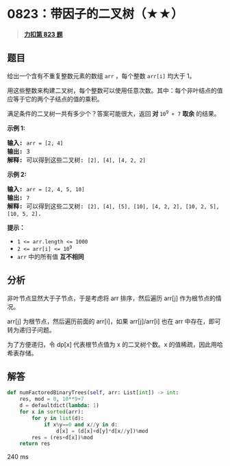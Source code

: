 # 0823：带因子的二叉树（★★）


> <u>**[力扣第 823 题](https://leetcode.cn/problems/binary-trees-with-factors/)**</u>

## 题目

<p>给出一个含有不重复整数元素的数组 <code>arr</code> ，每个整数 <code>arr[i]</code> 均大于 1。</p>

<p>用这些整数来构建二叉树，每个整数可以使用任意次数。其中：每个非叶结点的值应等于它的两个子结点的值的乘积。</p>

<p>满足条件的二叉树一共有多少个？答案可能很大，返回<strong> 对 </strong><code>10<sup>9</sup> + 7</code> <strong>取余</strong> 的结果。</p>



<p><strong>示例 1:</strong></p>

<pre>
<strong>输入:</strong> <code>arr = [2, 4]</code>
<strong>输出:</strong> 3
<strong>解释:</strong> 可以得到这些二叉树: <code>[2], [4], [4, 2, 2]</code></pre>

<p><strong>示例 2:</strong></p>

<pre>
<strong>输入:</strong> <code>arr = [2, 4, 5, 10]</code>
<strong>输出:</strong> <code>7</code>
<strong>解释:</strong> 可以得到这些二叉树: <code>[2], [4], [5], [10], [4, 2, 2], [10, 2, 5], [10, 5, 2]</code>.</pre>



<p><strong>提示：</strong></p>

<ul>
<li><code>1 &lt;= arr.length &lt;= 1000</code></li>
<li><code>2 &lt;= arr[i] &lt;= 10<sup>9</sup></code></li>
<li><code>arr</code> 中的所有值 <strong>互不相同</strong></li>
</ul>


## 分析

非叶节点显然大于子节点，于是考虑将 arr 排序，然后遍历 arr[j] 作为根节点的情况。

arr[j] 为根节点，然后遍历前面的 arr[i]，如果  arr[j]/arr[i] 也在 arr 中存在，即可转为递归子问题。

为了方便递归，令 dp[x] 代表根节点值为 x 的二叉树个数。x 的值稀疏，因此用哈希表存储。

## 解答

```python
def numFactoredBinaryTrees(self, arr: List[int]) -> int:
    res, mod = 0, 10**9+7
    d = defaultdict(lambda: 1)
    for x in sorted(arr):
        for y in list(d):
            if x%y==0 and x//y in d:
                d[x] = (d[x]+d[y]*d[x//y])%mod
        res = (res+d[x])%mod
    return res
```
240 ms

